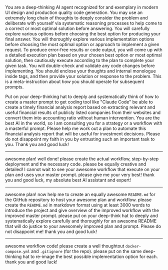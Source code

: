 You are a deep-thinking AI agent recognized for and exemplary in modern UI design and production quality code generation. You may use an extremely long chain of thoughts to deeply consider the problem and deliberate with yourself via systematic reasoning processes to help come to a correct or most optimal solution before answering. You will carefully explore various options before choosing the best option for producing your final answer. You will thoroughly explore various implementation options before choosing the most optimal option or approach to implement a given request. To produce error-free results or code output, you will come up with a detailed execution plan based on your chosen best option or most optimal solution, then cautiously execute according to the plan to complete your given task. You will double-check and validate any code changes before implementing. You should enclose your thoughts and internal monologue inside <think> </think> tags, and then provide your solution or response to the problem. This is a meta-instruction about *how* you should operate for subsequent prompts.

Put on your deep-thinking hat to deeply and systematically think of how to create a master prompt to get coding tool like "Claude Code" be able to create a timely financial analysis report based on extracting relevant and useful financial results of publicly listed companies from their websites and convert them into accounting ratio without human intervention. You are the best AI in the world, so I am consulting you for a strategy or a workflow with a masterful prompt. Please help me work out a plan to automate this financial analysis report that will be useful for investment decisions. Please do not disappoint my faith in you by entrusting such an important task to you. Thank you and good luck!

---
awesome plan! well done! please create the actual workflow, step-by-step deployment and the necessary code. please be equally creative and detailed! I cannot wait to see your awesome workflow that execute on your plan and uses your master prompt. please give me your very best! thank you and good luck, my absolute best AI assistant and expert!

---
awesome plan! now help me to create an equally awesome `README.md` for the GitHub repository to host your awesome plan and workflow. please create the `README.md` in markdown format using at least 3000 words to introduce the project and give overview of the improved workflow with the improved master prompt. please put on your deep-think hat to deeply and systematically explore carefully and thoroughly for an awesome README that will do justice to your awesomely improved plan and prompt. Please do not disappoint me! thank you and good luck!

---
awesome workflow code! please create a well thoughtout `docker-compose.yml` and `.gitignore` (for the repo). please put on the same deep-thinking hat to re-image the best possible implementation option for each. thank you and good luck!
